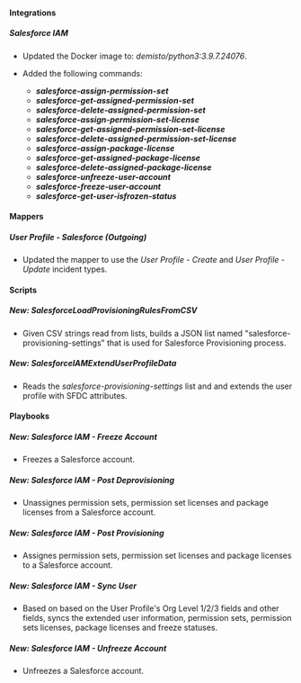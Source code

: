 
#### Integrations
##### Salesforce IAM
- Updated the Docker image to: *demisto/python3:3.9.7.24076*.


- Added the following commands:
  - ***salesforce-assign-permission-set***
  - ***salesforce-get-assigned-permission-set***
  - ***salesforce-delete-assigned-permission-set***
  - ***salesforce-assign-permission-set-license***
  - ***salesforce-get-assigned-permission-set-license***
  - ***salesforce-delete-assigned-permission-set-license***
  - ***salesforce-assign-package-license***
  - ***salesforce-get-assigned-package-license***
  - ***salesforce-delete-assigned-package-license***
  - ***salesforce-unfreeze-user-account***
  - ***salesforce-freeze-user-account***
  - ***salesforce-get-user-isfrozen-status***


#### Mappers
##### User Profile - Salesforce (Outgoing)
- Updated the mapper to use the *User Profile - Create* and *User Profile - Update* incident types.

#### Scripts
##### New: SalesforceLoadProvisioningRulesFromCSV
- Given CSV strings read from lists, builds a JSON list named "salesforce-provisioning-settings" that is used for Salesforce Provisioning process.

##### New: SalesforceIAMExtendUserProfileData
- Reads the *salesforce-provisioning-settings* list and and extends the user profile with SFDC attributes.

#### Playbooks
##### New: Salesforce IAM - Freeze Account
- Freezes a Salesforce account.

##### New: Salesforce IAM - Post Deprovisioning
- Unassignes permission sets, permission set licenses and package licenses from a Salesforce account.

##### New: Salesforce IAM - Post Provisioning
- Assignes permission sets, permission set licenses and package licenses to a Salesforce account.

##### New: Salesforce IAM - Sync User
- Based on based on the User Profile's Org Level 1/2/3 fields and other fields, syncs the extended user information, permission sets, permission sets licenses, package licenses and freeze statuses.

##### New: Salesforce IAM - Unfreeze Account
- Unfreezes a Salesforce account.
